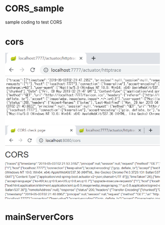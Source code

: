 # CORS_sample
sample coding to test CORS

# cors
![메인서버](./img_cors/20190503_112208.png)
![cors요청](./img_cors/20190503_112338.png)

# mainServerCors


